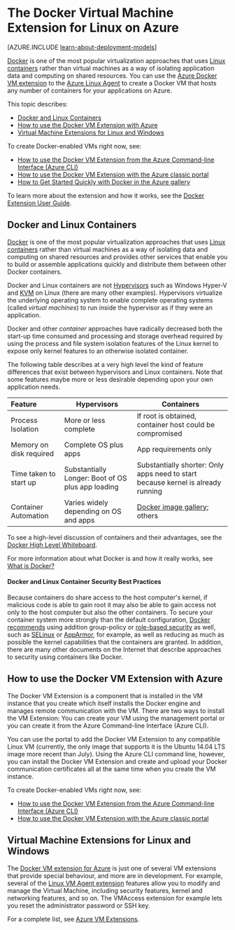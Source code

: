 <properties
	pageTitle="The Docker Virtual Machine Extension for Linux on Azure"
	description="Describes Docker and containers, the Azure Virtual Machines extensions, and points to more resources to create Docker containers from both the Azure CLI and the Portal."
	services="virtual-machines"
	documentationCenter=""
	authors="squillace"
	manager="timlt"
	editor="tysonn"/>

<tags
	ms.service="virtual-machines"
	ms.date="10/21/2015"
	wacn.date=""/>

# The Docker Virtual Machine Extension for Linux on Azure

[AZURE.INCLUDE [learn-about-deployment-models](../includes/learn-about-deployment-models-both-include.md)] 

[Docker](https://www.docker.com/) is one of the most popular virtualization approaches that uses [Linux containers](http://zh.wikipedia.org/wiki/LXC) rather than virtual machines as a way of isolating application data and computing on shared resources. You can use the [Azure Docker VM extension](https://github.com/Azure/azure-docker-extension/blob/master/README.md) to the [Azure Linux Agent](/documentation/articles/virtual-machines-linux-agent-user-guide) to create a Docker VM that hosts any number of containers for your applications on Azure.

This topic describes:

+ [Docker and Linux Containers]
+ [How to use the Docker VM Extension with Azure]
+ [Virtual Machine Extensions for Linux and Windows]

To create Docker-enabled VMs right now, see:

+ [How to use the Docker VM Extension from the Azure Command-line Interface (Azure CLI)]
+ [How to use the Docker VM Extension with the Azure classic portal]
+ [How to Get Started Quickly with Docker in the Azure gallery]

To learn more about the extension and how it works, see the [Docker Extension User Guide](https://github.com/Azure/azure-docker-extension/blob/master/README.md).

## Docker and Linux Containers
[Docker](https://www.docker.com/) is one of the most popular virtualization approaches that uses [Linux containers](http://zh.wikipedia.org/wiki/LXC) rather than virtual machines as a way of isolating data and computing on shared resources and provides other services that enable you to build or assemble applications quickly and distribute them between other Docker containers.

Docker and Linux containers are not [Hypervisors](http://zh.wikipedia.org/wiki/Hypervisor) such as Windows Hyper-V and [KVM](http://www.linux-kvm.org/page/Main_Page) on Linux (there are many other examples). Hypervisors virtualize the underlying operating system to enable complete operating systems (called *virtual machines*) to run inside the hypervisor as if they were an application.

Docker and other *container* approaches have radically decreased both the start-up time consumed and processing and storage overhead required by using the process and file system isolation features of the Linux kernel to expose only kernel features to an otherwise isolated container.

The following table describes at a very high level the kind of feature differences that exist between hypervisors and Linux containers. Note that some features maybe more or less desirable depending upon your own application needs.

|   Feature      | Hypervisors | Containers  |
| :------------- |-------------| ----------- |
| Process Isolation | More or less complete | If root is obtained, container host could be compromised |
| Memory on disk required | Complete OS plus apps | App requirements only |
| Time taken to start up | Substantially Longer: Boot of OS plus app loading | Substantially shorter: Only apps need to start because kernel is already running  |
| Container Automation | Varies widely depending on OS and apps | [Docker image gallery](https://registry.hub.docker.com/); others

To see a high-level discussion of containers and their advantages, see the [Docker High Level Whiteboard](http://channel9.msdn.com/Blogs/Regular-IT-Guy/Docker-High-Level-Whiteboard).

For more information about what Docker is and how it really works, see [What is Docker?](https://www.docker.com/whatisdocker/)

#### Docker and Linux Container Security Best Practices

Because containers do share access to the host computer's kernel, if malicious code is able to gain root it may also be able to gain access not only to the host computer but also the other containers. To secure your container system more strongly than the default configuration, [Docker recommends](https://docs.docker.com/articles/security/) using addition group-policy or [role-based security](http://zh.wikipedia.org/wiki/RBAC) as well, such as [SELinux](http://selinuxproject.org/page/Main_Page) or [AppArmor](http://wiki.apparmor.net/index.php/Main_Page), for example, as well as reducing as much as possible the kernel capabilities that the containers are granted. In addition, there are many other documents on the Internet that describe approaches to security using containers like Docker.

## How to use the Docker VM Extension with Azure

The Docker VM Extension is a component that is installed in the VM instance that you create which itself installs the Docker engine and manages remote communication with the VM. There are two ways to install the VM Extension: You can create your VM using the management portal or you can create it from the Azure Command-line Interface (Azure CLI).

You can use the portal to add the Docker VM Extension to any compatible Linux VM (currently, the only image that supports it is the Ubuntu 14.04 LTS image more recent than July). Using the Azure CLI command line, however, you can install the Docker VM Extension and create and upload your Docker communication certificates all at the same time when you create the VM instance.

To create Docker-enabled VMs right now, see:

+ [How to use the Docker VM Extension from the Azure Command-line Interface (Azure CLI)]
+ [How to use the Docker VM Extension with the Azure classic portal]

## Virtual Machine Extensions for Linux and Windows
The [Docker VM extension for Azure](https://github.com/Azure/azure-docker-extension/blob/master/README.md) is just one of several VM extensions that provide special behaviour, and more are in development. For example, several of the [Linux VM Agent extension](/documentation/articles/virtual-machines-linux-agent-user-guide) features allow you to modify and manage the Virtual Machine, including security features, kernel and networking features, and so on. The VMAccess extension for example lets you reset the administrator password or SSH key.

For a complete list, see [Azure VM Extensions](/documentation/articles/virtual-machines-extensions-features).

<!--Anchors-->
[How to use the Docker VM Extension from the Azure Command-line Interface (Azure CLI)]: /documentation/articles/virtual-machines-docker-with-xplat-cli/
[How to use the Docker VM Extension with the Azure classic portal]: /documentation/articles/virtual-machines-docker-with-portal/
[How to Get Started Quickly with Docker in the Azure gallery]: /documentation/articles/virtual-machines-docker-ubuntu-quickstart/
[Docker and Linux Containers]: #Docker-and-Linux-Containers
[How to use the Docker VM Extension with Azure]: #How-to-use-the-Docker-VM-Extension-with-Azure
[Virtual Machine Extensions for Linux and Windows]: #Virtual-Machine-Extensions-For-Linux-and-Windows
